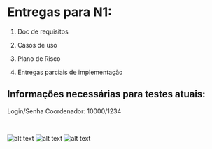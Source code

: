# **Entregas para N1:**

1. Doc de requisitos

2. Casos de uso

3. Plano de Risco

4. Entregas parciais de implementação


## **Informações necessárias para testes atuais:**

Login/Senha Coordenador: 10000/1234
<div align="center">
 <img src="https://user-images.githubusercontent.com/60760405/163653081-7d4793f3-3005-4be5-8b02-3d5cf6861e5a.jpg" width="0px" /> 
 <img src="https://user-images.githubusercontent.com/60760405/163653083-292f3b6e-819c-40c0-8047-29890b75e388.jpg" width="0px" /> 
 <img src="https://user-images.githubusercontent.com/60760405/163653087-5ca04cea-6f00-48c7-867e-4f4f5dfd7eee.jpg" width="0px" /> 
 </div>
 
![alt text](https://user-images.githubusercontent.com/60760405/163653081-7d4793f3-3005-4be5-8b02-3d5cf6861e5a.jpg)
![alt text](https://user-images.githubusercontent.com/60760405/163653083-292f3b6e-819c-40c0-8047-29890b75e388.jpg)
![alt text](https://user-images.githubusercontent.com/60760405/163653087-5ca04cea-6f00-48c7-867e-4f4f5dfd7eee.jpg)

